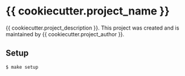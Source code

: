 # {{ cookiecutter.project_name }}

{{ cookiecutter.project_description }}. This project was created and is maintained by {{ cookiecutter.project_author }}.

## Setup

```
$ make setup
```
